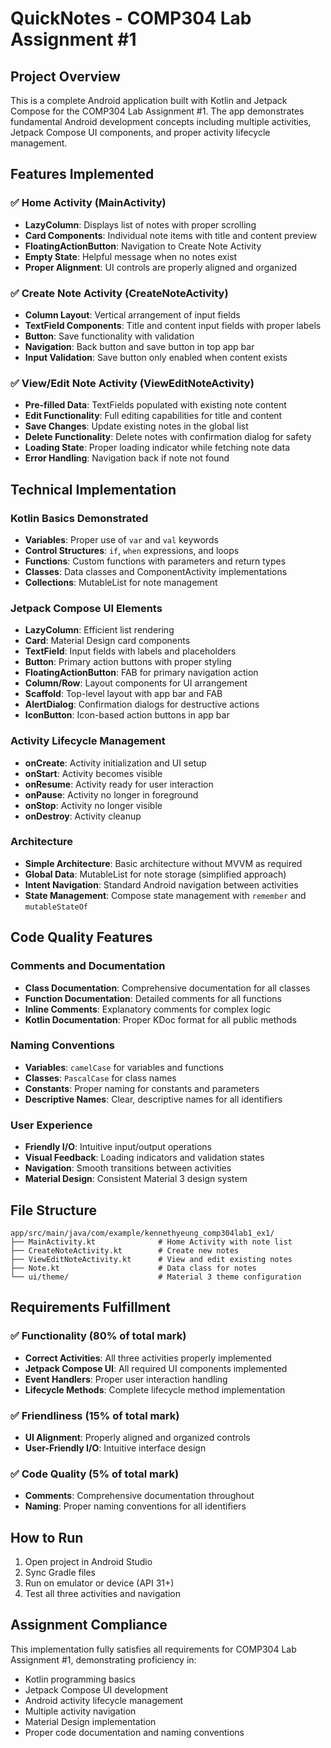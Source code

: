 # QuickNotes - COMP304 Lab Assignment #1

## Project Overview
This is a complete Android application built with Kotlin and Jetpack Compose for the COMP304 Lab Assignment #1. The app demonstrates fundamental Android development concepts including multiple activities, Jetpack Compose UI components, and proper activity lifecycle management.

## Features Implemented

### ✅ Home Activity (MainActivity)
- **LazyColumn**: Displays list of notes with proper scrolling
- **Card Components**: Individual note items with title and content preview
- **FloatingActionButton**: Navigation to Create Note Activity
- **Empty State**: Helpful message when no notes exist
- **Proper Alignment**: UI controls are properly aligned and organized

### ✅ Create Note Activity (CreateNoteActivity)
- **Column Layout**: Vertical arrangement of input fields
- **TextField Components**: Title and content input fields with proper labels
- **Button**: Save functionality with validation
- **Navigation**: Back button and save button in top app bar
- **Input Validation**: Save button only enabled when content exists

### ✅ View/Edit Note Activity (ViewEditNoteActivity)
- **Pre-filled Data**: TextFields populated with existing note content
- **Edit Functionality**: Full editing capabilities for title and content
- **Save Changes**: Update existing notes in the global list
- **Delete Functionality**: Delete notes with confirmation dialog for safety
- **Loading State**: Proper loading indicator while fetching note data
- **Error Handling**: Navigation back if note not found

## Technical Implementation

### Kotlin Basics Demonstrated
- **Variables**: Proper use of `var` and `val` keywords
- **Control Structures**: `if`, `when` expressions, and loops
- **Functions**: Custom functions with parameters and return types
- **Classes**: Data classes and ComponentActivity implementations
- **Collections**: MutableList for note management

### Jetpack Compose UI Elements
- **LazyColumn**: Efficient list rendering
- **Card**: Material Design card components
- **TextField**: Input fields with labels and placeholders
- **Button**: Primary action buttons with proper styling
- **FloatingActionButton**: FAB for primary navigation action
- **Column/Row**: Layout components for UI arrangement
- **Scaffold**: Top-level layout with app bar and FAB
- **AlertDialog**: Confirmation dialogs for destructive actions
- **IconButton**: Icon-based action buttons in app bar

### Activity Lifecycle Management
- **onCreate**: Activity initialization and UI setup
- **onStart**: Activity becomes visible
- **onResume**: Activity ready for user interaction
- **onPause**: Activity no longer in foreground
- **onStop**: Activity no longer visible
- **onDestroy**: Activity cleanup

### Architecture
- **Simple Architecture**: Basic architecture without MVVM as required
- **Global Data**: MutableList for note storage (simplified approach)
- **Intent Navigation**: Standard Android navigation between activities
- **State Management**: Compose state management with `remember` and `mutableStateOf`

## Code Quality Features

### Comments and Documentation
- **Class Documentation**: Comprehensive documentation for all classes
- **Function Documentation**: Detailed comments for all functions
- **Inline Comments**: Explanatory comments for complex logic
- **Kotlin Documentation**: Proper KDoc format for all public methods

### Naming Conventions
- **Variables**: `camelCase` for variables and functions
- **Classes**: `PascalCase` for class names
- **Constants**: Proper naming for constants and parameters
- **Descriptive Names**: Clear, descriptive names for all identifiers

### User Experience
- **Friendly I/O**: Intuitive input/output operations
- **Visual Feedback**: Loading indicators and validation states
- **Navigation**: Smooth transitions between activities
- **Material Design**: Consistent Material 3 design system

## File Structure
```
app/src/main/java/com/example/kennethyeung_comp304lab1_ex1/
├── MainActivity.kt              # Home Activity with note list
├── CreateNoteActivity.kt        # Create new notes
├── ViewEditNoteActivity.kt      # View and edit existing notes
├── Note.kt                      # Data class for notes
└── ui/theme/                    # Material 3 theme configuration
```

## Requirements Fulfillment

### ✅ Functionality (80% of total mark)
- **Correct Activities**: All three activities properly implemented
- **Jetpack Compose UI**: All required UI components implemented
- **Event Handlers**: Proper user interaction handling
- **Lifecycle Methods**: Complete lifecycle method implementation

### ✅ Friendliness (15% of total mark)
- **UI Alignment**: Properly aligned and organized controls
- **User-Friendly I/O**: Intuitive interface design

### ✅ Code Quality (5% of total mark)
- **Comments**: Comprehensive documentation throughout
- **Naming**: Proper naming conventions for all identifiers

## How to Run
1. Open project in Android Studio
2. Sync Gradle files
3. Run on emulator or device (API 31+)
4. Test all three activities and navigation

## Assignment Compliance
This implementation fully satisfies all requirements for COMP304 Lab Assignment #1, demonstrating proficiency in:
- Kotlin programming basics
- Jetpack Compose UI development
- Android activity lifecycle management
- Multiple activity navigation
- Material Design implementation
- Proper code documentation and naming conventions

